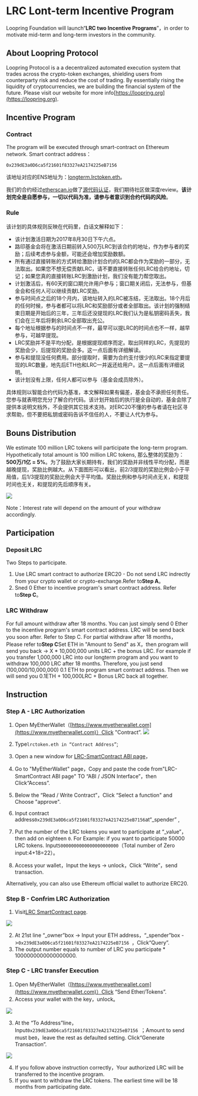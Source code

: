 # LRC Lont-term Incentive Program

Loopring Foundation will launch“**LRC two Incentive Programs**”，in order to motivate mid-term and long-term investors in the community.

## About Loopring Protocol
Loopring Protocol is a a decentralized automated execution system that trades across the crypto-token exchanges, shielding users from counterparty risk and reduce the cost of trading. By essentially rising the liquidity of cryptocurrencies, we are building the financial system of the future. Please visit our website for more info[https://loopring.org](https://loopring.org).



## Incentive Program

### Contract
The program will be executed through smart-contract on Ethereum network. Smart contract address：

    0x239dE3a0D6ca5f21601f83327eA2174225eB7156

该地址对应的ENS地址为：[longterm.lrctoken.eth](https://etherscan.io/address/longterm.lrctoken.eth)。
    
我们的合约经过[etherscan.io](https://etherscan.io/address/longterm.lrctoken.eth#code)做了[源代码认证](https://etherscan.io/address/longterm.lrctoken.eth#code)，我们期待社区做深度review。**该计划完全是自愿参与，一切以代码为准，请参与者意识到合约代码的风险**。


### Rule
该计划的具体规则反映在代码里，白话文解释如下：

- 该计划激活日期为2017年8月30日下午六点。
- 路印基金会将在激活日期前转入500万LRC到该合约的地址，作为参与者的奖励；后续考虑参与金额，可能还会增加奖励数额。
- 所有通过直接转账的方式转给激励计划合约的LRC都会作为奖励的一部分，无法取出。如果您不想无偿贡献LRC，请不要直接转账任何LRC给合约地址，切记；如果您真的直接转账LRC到激励计划，我们没有能力帮您取出。
- 计划激活后，有60天的窗口期允许用户参与；窗口期关闭后，无法参与，但基金会和任何人可以继续贡献LRC奖励。
- 参与时间点之后的18个月内，该地址转入的LRC被冻结，无法取出。18个月后的任何时候，参与者都可以将LRC和奖励部分或者全部取出。该计划的强制结束日期是开始后的三年，三年后还没提现的LRC我们认为是私钥密码丢失，我们会在三年后将剩余LRC全部取出充公。
- 每个地址根据参与的时间点不一样，最早可以提LRC的时间点也不一样，越早参与，可越早提现。
- LRC奖励并不是平均分配，是根据提现顺序而定。取出同样的LRC，先提现的奖励会少，后提现的奖励会多。这一点后面有详细解读。
- 参与和提现没任何费用。部分提取时，需要为合约支付很少的LRC来指定要提现的LRC数量，地先后ETH也和LRC一并返还给用户。这一点后面有详细说明。
- 该计划没有上限，任何人都可以参与（基金会成员除外）。

具体规则以智能合约代码为基准，本文解释如果有偏差，基金会不承担任何责任。您参与就表明您充分了解合约代码。该计划开始后的执行是全自动的，基金会除了提供本说明文档外，不会提供其它技术支持。对ERC20不懂的参与者请在社区寻求帮助，但不要把私钥或密码告诉不信任的人，不要让人代为参与。

## Bouns Distribution

We estimate 100 million LRC tokens will participate the long-term program. Hypothetically total amount is 100 million LRC tokens, 那么整体的奖励为：**500万/1亿 = 5%**。为了鼓励大家长期持有，我们的奖励并非线性平均分配，而是越晚提现，奖励比例越大。从下面图形可以看出，前2/3提现的奖励比例会小于平局值，后1/3提现的奖励比例会大于平均值。奖励比例和参与时间点无关，和提现时间也无关，和提现的先后顺序有关。

![](images/roi.jpg)

Note：Interest rate will depend on the amount of your withdraw accordingly.

## Participation

### Deposit LRC

Two Steps to participate. 

1. Use LRC smart contract to authorize ERC20 - Do not send LRC indrectly from your crypto wallet or crypto-exchange.Refer to**Step A**。
2. Sned 0 Ether to incentive program's smart contract address. Refer to**Step C**。

### LRC Withdraw

For full amount withdraw after 18 months. You can just simply send 0 Ether to the incentive program's smart contract address. LRC will be send back you soon after. Refer to Step C.
For partial withdraw after 18 months，Please refer to**Step C**Set ETH in "Amount to Send" as X，then program will send you back -> X * 10,000,000 units LRC + the bonus LRC. For example if you transfer 1,000,000 LRC into our longterm program and you want to withdraw 100,000 LRC after 18 months. Therefore, you just send (100,000/10,000,000) 0.1 ETH to program smart contract address. Then we will send you 0.1ETH + 100,000LRC + Bonus LRC back all together.

## Instruction

### Step A - LRC Authorization 

1. Open MyEtherWallet（[https://www.myetherwallet.com](https://www.myetherwallet.com)）Click "Contract”.
![](images/1.jpg)


2. Type`lrctoken.eth in “Contract Address”`;
3. Open a new window for [LRC-SmartContract ABI page](http://api.etherscan.io/api?module=contract&action=getabi&address=0xef68e7c694f40c8202821edf525de3782458639f&format=raw)，
4. Go to "MyEtherWallet" page，Copy and paste the code from"LRC-SmartContract ABI page" TO “ABI / JSON Interface”，then Click“Access”.
5. Below the “Read / Write Contract”，Click “Select a function" and Choose "approve".
6. Input contract address`0x239dE3a0D6ca5f21601f83327eA2174225eB7156`at“_spender” ,
7. Put the number of the LRC tokens you want to participate at “_value”，then add on eighteen `0`. For Example: if you want to participate 50000 LRC tokens. Input`50000000000000000000000`（Total number of Zero input:4+18=22）。
8. Access your wallet，Input the keys -> unlock，Click “Write”，send transaction. 

Alternatively, you can also use Ethereum official wallet to authorize ERC20. 

### Step B - Confrim LRC Authorization
1. Visit[LRC SmartContract page](https://etherscan.io/token/0xEF68e7C694F40c8202821eDF525dE3782458639f#readContract).

 ![](images/2.jpg)

2. At 21st line “_owner”box -> Input your ETH address，“_spender”box ->`0x239dE3a0D6ca5f21601f83327eA2174225eB7156 `，Click“Query”.
3. The output number equals to number of LRC you participate * 1000000000000000000.


### Step C - LRC transfer Execution 
1. Open MyEtherWallet（[https://www.myetherwallet.com](https://www.myetherwallet.com)）Click “Send Ether/Tokens”.
2. Access your wallet with the key，unlock。

 ![](images/3.jpg)
 
3. At the “To Address”line，Input`0x239dE3a0D6ca5f21601f83327eA2174225eB7156 `；Amount to send must be`0`，leave the rest as defaulted setting. Click“Generate Transaction”.

 ![](images/4.jpg)

4. If you follow above instruction correctly，Your authorized LRC will be transferred to the incentive program.
5. If you want to withdraw the LRC tokens. The earliest time will be 18 months from participating date.



